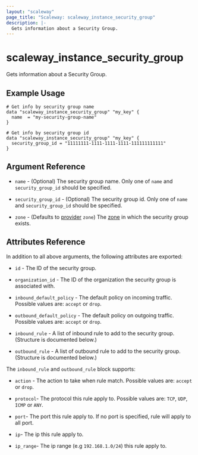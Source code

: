 ```yaml
---
layout: "scaleway"
page_title: "Scaleway: scaleway_instance_security_group"
description: |-
  Gets information about a Security Group.
---
```


# scaleway_instance_security_group

Gets information about a Security Group.

## Example Usage

```hcl
# Get info by security group name
data "scaleway_instance_security_group" "my_key" {
  name  = "my-security-group-name"
}

# Get info by security group id
data "scaleway_instance_security_group" "my_key" {
  security_group_id = "11111111-1111-1111-1111-111111111111"
}
```

## Argument Reference

- `name` - (Optional) The security group name. Only one of `name` and `security_group_id` should be specified.

- `security_group_id` - (Optional) The security group id. Only one of `name` and `security_group_id` should be specified.

- `zone` - (Defaults to [provider](../index.md#zone) `zone`) The [zone](../guides/regions_and_zones.md#zones) in which the security group exists.

## Attributes Reference

In addition to all above arguments, the following attributes are exported:

- `id` - The ID of the security group.

- `organization_id` - The ID of the organization the security group is associated with.

- `inbound_default_policy` - The default policy on incoming traffic. Possible values are: `accept` or `drop`.

- `outbound_default_policy` - The default policy on outgoing traffic. Possible values are: `accept` or `drop`.

- `inbound_rule` - A list of inbound rule to add to the security group. (Structure is documented below.)

- `outbound_rule` - A list of outbound rule to add to the security group. (Structure is documented below.)

The `inbound_rule` and `outbound_rule` block supports:

- `action` - The action to take when rule match. Possible values are: `accept` or `drop`.

- `protocol`- The protocol this rule apply to. Possible values are: `TCP`, `UDP`, `ICMP` or `ANY`.

- `port`- The port this rule apply to. If no port is specified, rule will apply to all port.

- `ip`- The ip this rule apply to.

- `ip_range`- The ip range (e.g `192.168.1.0/24`) this rule apply to.
